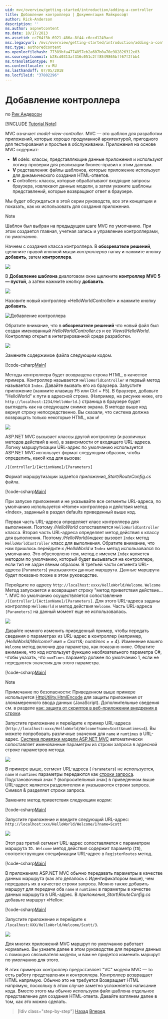 ```yaml
---
uid: mvc/overview/getting-started/introduction/adding-a-controller
title: Добавление контроллера | Документация Майкрософт
author: Rick-Anderson
description: ''
ms.author: aspnetcontent
ms.date: 10/17/2013
ms.assetid: cc764f3b-6921-486a-8f44-c6ccd1249acd
msc.legacyurl: /mvc/overview/getting-started/introduction/adding-a-controller
msc.type: authoredcontent
ms.openlocfilehash: 77389bfa4774857eb2a607b0a70e982826312e03
ms.sourcegitcommit: b28cd0313af316c051c2ff8549865bff67f2fbb4
ms.translationtype: MT
ms.contentlocale: ru-RU
ms.lasthandoff: 07/05/2018
ms.locfileid: "37802296"
---
```

<a name="adding-a-controller"></a>Добавление контроллера
====================
по [Рик Андерсон](https://github.com/Rick-Anderson)

[!INCLUDE [Tutorial Note](sample/code-location.md)]

MVC означает *model-view-controller*. MVC — это шаблон для разработки приложений, которые хорошо продуманной архитектурой, пригодного для тестирования и простые в обслуживании. Приложения на основе MVC содержат:

- **M** odels: классы, представляющие данные приложения и используют логику проверки для реализации бизнес-правил к этим данным.
- **V** редставления: файлы шаблонов, которые приложение использует для динамического создания HTML-ответов.
- **C** ontrollers: классы, которые обрабатывают входящие запросы браузера, извлекают данные модели, а затем укажите шаблоны представлений, которые возвращают ответ в браузере.

Мы будет обсуждаться в этой серии руководств, все эти концепции и показать, как их использовать для создания приложения.

> [!NOTE]
> Шаблон был выбран на предыдущем шаге MVC по умолчанию. При этом создается главная, учетная запись и управление контроллерами, по умолчанию.

Начнем с создания класса контроллера. В **обозревателе решений**, щелкните правой кнопкой мыши *контроллеров* папку и нажмите кнопку **добавить**, затем **контроллера**.


![](adding-a-controller/_static/image1.png)

В **Добавление шаблона** диалоговом окне щелкните **контроллер MVC 5 — пустой**, а затем нажмите кнопку **добавить**.

![](adding-a-controller/_static/image2.png)  
 

Назовите новый контроллер «HelloWorldController» и нажмите кнопку **добавить**.

![Добавление контроллера](adding-a-controller/_static/image3.png)

Обратите внимание, что в **обозревателе решений** что новый файл был создан именованный *HelloWorldController.cs* и ее *Views\HelloWorld*. Контроллер открыт в интегрированной среде разработки.

![](adding-a-controller/_static/image4.png)

Замените содержимое файла следующим кодом.

[!code-csharp[Main](adding-a-controller/samples/sample1.cs)]

Методы контроллера будет возвращена строка HTML, в качестве примера. Контроллер называется `HelloWorldController` и первый метод называется `Index`. Давайте вызвать его из браузера. Запустите приложение (нажмите клавишу F5 или Ctrl + F5). В браузере, добавьте &quot;HelloWorld&quot; к пути в адресной строке. (Например, на рисунке ниже, его `http://localhost:1234/HelloWorld.`) страница в браузере будет выглядеть как на следующем снимке экрана. В методе выше код вернул строку непосредственно. Вы сказали, что система должна возвращать только некоторые HTML, как и!

![](adding-a-controller/_static/image5.png)

ASP.NET MVC вызывает классы другой контроллер (и различных методов действий в них), в зависимости от входящего URL-адреса. Логику маршрутизации URL-адрес по умолчанию используется ASP.NET MVC использует формат следующим образом, чтобы определить, какой код для вызова:

`/[Controller]/[ActionName]/[Parameters]`

Формат маршрутизации задается *приложения\_Start/RouteConfig.cs* файла.

[!code-csharp[Main](adding-a-controller/samples/sample2.cs?highlight=7-8)]

При запуске приложения и не указывайте все сегменты URL-адреса, по умолчанию используется «Home» контроллера и действия метод «Index», заданный в раздел defaults приведенный выше код.

Первая часть URL-адреса определяет класс контроллера для выполнения. Поэтому */HelloWorld* сопоставляется `HelloWorldController` класса. Вторая часть URL-адреса определяет метод действия к классу для выполнения. Поэтому */HelloWorld/индекс* вызовет `Index` метод `HelloWorldController` класс для выполнения. Обратите внимание, что нам пришлось перейдите к */HelloWorld* и `Index` метод использовался по умолчанию. Это обусловлено тем, метод с именем `Index` является методом по умолчанию, который будет вызываться на контроллере, если тип не задан явным образом. В третьей части сегмента URL-адреса (`Parameters`) указываются данные маршрута. Данные маршрута будет показано позже в этом руководстве.

Перейдите по адресу `http://localhost:xxxx/HelloWorld/Welcome`. `Welcome` Метод запускается и возвращает строку &quot;метод приветствия действие... &quot;. MVC по умолчанию осуществляется сопоставление `/[Controller]/[ActionName]/[Parameters]`. Для этого URL-адреса заданы контроллер `HelloWorld` и метод действия `Welcome`. Часть URL-адреса `[Parameters]` на данный момент еще не использовалась.

![](adding-a-controller/_static/image6.png)

Давайте немного изменить приведенный пример, чтобы передать сведения о параметрах из URL-адрес в контроллер (например, */HelloWorld/Welcome? имя = Скотт&amp;; numtimes = = 4*). Изменение вашего `Welcome` метод включив два параметра, как показано ниже. Обратите внимание, что код использует функцию необязательного параметра C#, чтобы указать, что `numTimes` параметр должен по умолчанию 1, если не передаются значения для этого параметра.

[!code-csharp[Main](adding-a-controller/samples/sample3.cs)]

> [!NOTE]
> Примечание по безопасности: Приведенном выше примере используется [HttpUtility.HtmlEncode](https://msdn.microsoft.com/library/ee360286(v=vs.110).aspx) для защиты приложения от злонамеренного ввода данных (JavaScript). Дополнительные сведения см. в разделе [как: защита от скриптов в веб-приложении внедрения в строки](https://msdn.microsoft.com/library/a2a4yykt(v=vs.100).aspx).


 Запустите приложение и перейдите к пример URL-адреса (`http://localhost:xxxx/HelloWorld/Welcome?name=Scott&numtimes=4`). Вы можете попробовать различные значения для `name` и `numtimes` в URL-адрес. [Система привязки модели ASP.NET MVC](http://odetocode.com/Blogs/scott/archive/2009/04/27/6-tips-for-asp-net-mvc-model-binding.aspx) автоматически сопоставляет именованные параметры из строки запроса в адресной строке параметров метода.

![](adding-a-controller/_static/image7.png)

В примере выше, сегмент URL-адреса ( `Parameters`) не используется, `name` и `numTimes` параметры передаются как [строки запроса](http://en.wikipedia.org/wiki/Query_string). Подстановочный знак ? (вопросительный знак) в приведенном выше URL-адрес является разделителем и указываются строки запроса. Символ &amp; разделяет строки запроса.

Замените метод приветствия следующим кодом:

[!code-csharp[Main](adding-a-controller/samples/sample4.cs)]

Запустите приложение и введите следующий URL-адрес: `http://localhost:xxx/HelloWorld/Welcome/1?name=Scott`

![](adding-a-controller/_static/image8.png)

Этот раз третий сегмент URL-адрес сопоставляется с параметром маршрута `ID.` `Welcome` метод действия содержит параметр (`ID`), соответствующих спецификации URL-адрес в `RegisterRoutes` метод.

[!code-csharp[Main](adding-a-controller/samples/sample5.cs?highlight=7)]

В приложениях ASP.NET MVC обычно передавать параметры в качестве данных маршрута (как это делалось с Идентификатором выше), чем передавать их в качестве строки запроса. Можно также добавить маршрут для передачи оба `name` и `numtimes` в параметры в качестве данных маршрута в URL-адрес. В *приложения\_Start\RouteConfig.cs* добавьте маршрут «Hello»:

[!code-csharp[Main](adding-a-controller/samples/sample6.cs?highlight=13-16)]

Запустите приложение и перейдите к `/localhost:XXX/HelloWorld/Welcome/Scott/3`.

![](adding-a-controller/_static/image9.png)

Для многих приложений MVC маршрут по умолчанию работает нормально. Вы узнаете далее в этом руководстве для передачи данных с помощью связывателя модели, и вам не придется изменить маршрут по умолчанию для этого.

В этих примерах контроллер предоставляет &quot;VC&quot; модели MVC — то есть работу представления и контроллера. Контроллер возвращает HTML напрямую. Обычно это не требуется Возвращает HTML напрямую, поскольку в этом случае заметно усложняется написание кода. Вместо этого мы обычно используем файл шаблона отдельное представление для создания HTML-ответа. Давайте взглянем далее в том, как это можно сделать.

> [!div class="step-by-step"]
> [Назад](getting-started.md)
> [Вперед](adding-a-view.md)
